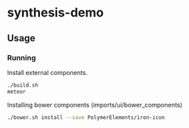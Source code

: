 # synthesis-demo

## Usage

### Running

Install external components.
```sh
./build.sh
meteor
```

Installing bower components (imports/ui/bower_components)

```sh
./bower.sh install --save PolymerElements/iron-icon
```

